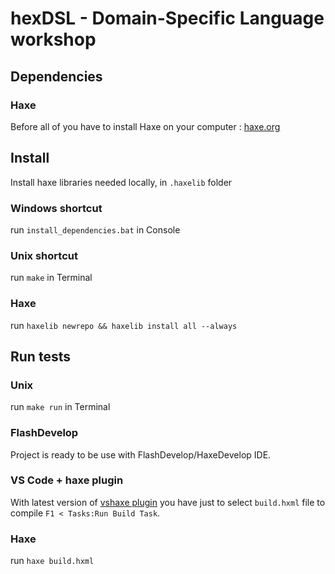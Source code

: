 # hexDSL - Domain-Specific Language workshop

## Dependencies
### Haxe
Before all of you have to install Haxe on your computer : [haxe.org](http://haxe.org/download/)

## Install  
Install haxe libraries needed locally, in `.haxelib` folder
### Windows shortcut
run `install_dependencies.bat` in Console
### Unix shortcut
run `make` in Terminal
### Haxe
run `haxelib newrepo && haxelib install all --always`

## Run tests
### Unix
run `make run` in Terminal
### FlashDevelop
Project is ready to be use with FlashDevelop/HaxeDevelop IDE.
### VS Code + haxe plugin
With latest version of [vshaxe plugin](https://github.com/vshaxe/vshaxe/wiki/Installation) you have just to select `build.hxml` file to compile `F1 < Tasks:Run Build Task`.
### Haxe
run `haxe build.hxml`